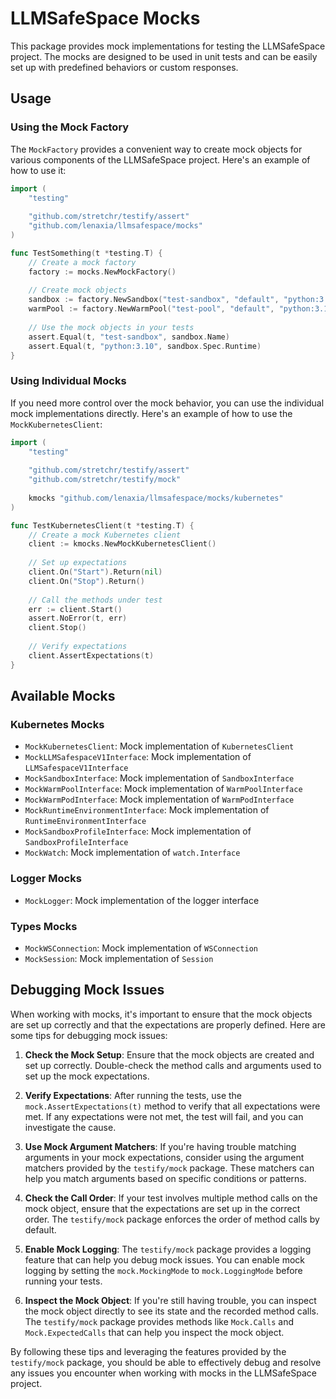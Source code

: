 # LLMSafeSpace Mocks

This package provides mock implementations for testing the LLMSafeSpace project. The mocks are designed to be used in unit tests and can be easily set up with predefined behaviors or custom responses.

## Usage

### Using the Mock Factory

The `MockFactory` provides a convenient way to create mock objects for various components of the LLMSafeSpace project. Here's an example of how to use it:

```go
import (
    "testing"
    
    "github.com/stretchr/testify/assert"
    "github.com/lenaxia/llmsafespace/mocks"
)

func TestSomething(t *testing.T) {
    // Create a mock factory
    factory := mocks.NewMockFactory()
    
    // Create mock objects
    sandbox := factory.NewSandbox("test-sandbox", "default", "python:3.10")
    warmPool := factory.NewWarmPool("test-pool", "default", "python:3.10")
    
    // Use the mock objects in your tests
    assert.Equal(t, "test-sandbox", sandbox.Name)
    assert.Equal(t, "python:3.10", sandbox.Spec.Runtime)
}
```

### Using Individual Mocks

If you need more control over the mock behavior, you can use the individual mock implementations directly. Here's an example of how to use the `MockKubernetesClient`:

```go
import (
    "testing"
    
    "github.com/stretchr/testify/assert"
    "github.com/stretchr/testify/mock"
    
    kmocks "github.com/lenaxia/llmsafespace/mocks/kubernetes"
)

func TestKubernetesClient(t *testing.T) {
    // Create a mock Kubernetes client
    client := kmocks.NewMockKubernetesClient()
    
    // Set up expectations
    client.On("Start").Return(nil)
    client.On("Stop").Return()
    
    // Call the methods under test
    err := client.Start()
    assert.NoError(t, err)
    client.Stop()
    
    // Verify expectations
    client.AssertExpectations(t)
}
```

## Available Mocks

### Kubernetes Mocks

- `MockKubernetesClient`: Mock implementation of `KubernetesClient`
- `MockLLMSafespaceV1Interface`: Mock implementation of `LLMSafespaceV1Interface`
- `MockSandboxInterface`: Mock implementation of `SandboxInterface`
- `MockWarmPoolInterface`: Mock implementation of `WarmPoolInterface`
- `MockWarmPodInterface`: Mock implementation of `WarmPodInterface`
- `MockRuntimeEnvironmentInterface`: Mock implementation of `RuntimeEnvironmentInterface`
- `MockSandboxProfileInterface`: Mock implementation of `SandboxProfileInterface`
- `MockWatch`: Mock implementation of `watch.Interface`

### Logger Mocks

- `MockLogger`: Mock implementation of the logger interface

### Types Mocks

- `MockWSConnection`: Mock implementation of `WSConnection`
- `MockSession`: Mock implementation of `Session`

## Debugging Mock Issues

When working with mocks, it's important to ensure that the mock objects are set up correctly and that the expectations are properly defined. Here are some tips for debugging mock issues:

1. **Check the Mock Setup**: Ensure that the mock objects are created and set up correctly. Double-check the method calls and arguments used to set up the mock expectations.

2. **Verify Expectations**: After running the tests, use the `mock.AssertExpectations(t)` method to verify that all expectations were met. If any expectations were not met, the test will fail, and you can investigate the cause.

3. **Use Mock Argument Matchers**: If you're having trouble matching arguments in your mock expectations, consider using the argument matchers provided by the `testify/mock` package. These matchers can help you match arguments based on specific conditions or patterns.

4. **Check the Call Order**: If your test involves multiple method calls on the mock object, ensure that the expectations are set up in the correct order. The `testify/mock` package enforces the order of method calls by default.

5. **Enable Mock Logging**: The `testify/mock` package provides a logging feature that can help you debug mock issues. You can enable mock logging by setting the `mock.MockingMode` to `mock.LoggingMode` before running your tests.

6. **Inspect the Mock Object**: If you're still having trouble, you can inspect the mock object directly to see its state and the recorded method calls. The `testify/mock` package provides methods like `Mock.Calls` and `Mock.ExpectedCalls` that can help you inspect the mock object.

By following these tips and leveraging the features provided by the `testify/mock` package, you should be able to effectively debug and resolve any issues you encounter when working with mocks in the LLMSafeSpace project.
